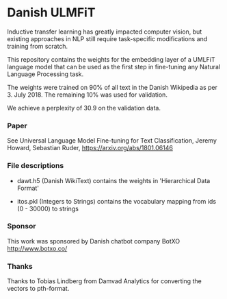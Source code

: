 # Danish ULMFiT

Inductive transfer learning has greatly impacted computer vision, but existing approaches in NLP still require task-specific modifications and training from scratch.

This repository contains the weights for the embedding layer of a UMLFiT language model that can be used as the first step in fine-tuning any Natural Language Processing task.

The weights were trained on 90% of all text in the Danish Wikipedia as per 3. July 2018. The remaining 10% was used for validation.

We achieve a perplexity of 30.9 on the validation data.

### Paper

See Universal Language Model Fine-tuning for Text Classification, Jeremy Howard, Sebastian Ruder, https://arxiv.org/abs/1801.06146

### File descriptions

- dawt.h5  (Danish WikiText) contains the weights in 'Hierarchical Data Format'

- itos.pkl (Integers to Strings) contains the vocabulary mapping from ids (0 - 30000) to strings

### Sponsor

This work was sponsored by Danish chatbot company BotXO
http://www.botxo.co/

### Thanks 

Thanks to Tobias Lindberg from Damvad Analytics for converting the vectors to pth-format.
